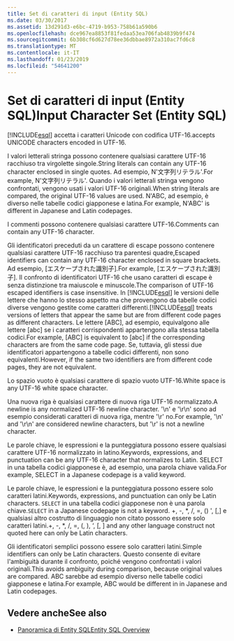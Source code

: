 ```yaml
---
title: Set di caratteri di input (Entity SQL)
ms.date: 03/30/2017
ms.assetid: 13d291d3-e6bc-4719-b953-758b61a590b6
ms.openlocfilehash: dce967ea8853f81fedaa53ea706fab4839b9f474
ms.sourcegitcommit: 6b308cf6d627d78ee36dbbae8972a310ac7fd6c8
ms.translationtype: MT
ms.contentlocale: it-IT
ms.lasthandoff: 01/23/2019
ms.locfileid: "54641200"
---
```

# <a name="input-character-set-entity-sql"></a><span data-ttu-id="eaf4f-102">Set di caratteri di input (Entity SQL)</span><span class="sxs-lookup"><span data-stu-id="eaf4f-102">Input Character Set (Entity SQL)</span></span>
[!INCLUDE[esql](../../../../../../includes/esql-md.md)] <span data-ttu-id="eaf4f-103">accetta i caratteri Unicode con codifica UTF-16.</span><span class="sxs-lookup"><span data-stu-id="eaf4f-103">accepts UNICODE characters encoded in UTF-16.</span></span>  
  
 <span data-ttu-id="eaf4f-104">I valori letterali stringa possono contenere qualsiasi carattere UTF-16 racchiuso tra virgolette singole.</span><span class="sxs-lookup"><span data-stu-id="eaf4f-104">String literals can contain any UTF-16 character enclosed in single quotes.</span></span> <span data-ttu-id="eaf4f-105">Ad esempio, N'文字列リテラル'.</span><span class="sxs-lookup"><span data-stu-id="eaf4f-105">For example, N'文字列リテラル'.</span></span> <span data-ttu-id="eaf4f-106">Quando i valori letterali stringa vengono confrontati, vengono usati i valori UTF-16 originali.</span><span class="sxs-lookup"><span data-stu-id="eaf4f-106">When string literals are compared, the original UTF-16 values are used.</span></span> <span data-ttu-id="eaf4f-107">N'ABC, ad esempio, è diverso nelle tabelle codici giapponese e latina.</span><span class="sxs-lookup"><span data-stu-id="eaf4f-107">For example, N'ABC' is different in Japanese and Latin codepages.</span></span>  
  
 <span data-ttu-id="eaf4f-108">I commenti possono contenere qualsiasi carattere UTF-16.</span><span class="sxs-lookup"><span data-stu-id="eaf4f-108">Comments can contain any UTF-16 character.</span></span>  
  
 <span data-ttu-id="eaf4f-109">Gli identificatori preceduti da un carattere di escape possono contenere qualsiasi carattere UTF-16 racchiuso tra parentesi quadre,</span><span class="sxs-lookup"><span data-stu-id="eaf4f-109">Escaped identifiers can contain any UTF-16 character enclosed in square brackets.</span></span> <span data-ttu-id="eaf4f-110">Ad esempio, [エスケープされた識別子].</span><span class="sxs-lookup"><span data-stu-id="eaf4f-110">For example, [エスケープされた識別子].</span></span> <span data-ttu-id="eaf4f-111">Il confronto di identificatori UTF-16 che usano caratteri di escape è senza distinzione tra maiuscole e minuscole.</span><span class="sxs-lookup"><span data-stu-id="eaf4f-111">The comparison of UTF-16 escaped identifiers is case insensitive.</span></span> <span data-ttu-id="eaf4f-112">In [!INCLUDE[esql](../../../../../../includes/esql-md.md)] le versioni delle lettere che hanno lo stesso aspetto ma che provengono da tabelle codici diverse vengono gestite come caratteri differenti.</span><span class="sxs-lookup"><span data-stu-id="eaf4f-112">[!INCLUDE[esql](../../../../../../includes/esql-md.md)] treats versions of letters that appear the same but are from different code pages as different characters.</span></span> <span data-ttu-id="eaf4f-113">Le lettere [ABC], ad esempio, equivalgono alle lettere [abc] se i caratteri corrispondenti appartengono alla stessa tabella codici.</span><span class="sxs-lookup"><span data-stu-id="eaf4f-113">For example, [ABC] is equivalent to [abc] if the corresponding characters are from the same code page.</span></span> <span data-ttu-id="eaf4f-114">Se, tuttavia, gli stessi due identificatori appartengono a tabelle codici differenti, non sono equivalenti.</span><span class="sxs-lookup"><span data-stu-id="eaf4f-114">However, if the same two identifiers are from different code pages, they are not equivalent.</span></span>  
  
 <span data-ttu-id="eaf4f-115">Lo spazio vuoto è qualsiasi carattere di spazio vuoto UTF-16.</span><span class="sxs-lookup"><span data-stu-id="eaf4f-115">White space is any UTF-16 white space character.</span></span>  
  
 <span data-ttu-id="eaf4f-116">Una nuova riga è qualsiasi carattere di nuova riga UTF-16 normalizzato.</span><span class="sxs-lookup"><span data-stu-id="eaf4f-116">A newline is any normalized UTF-16 newline character.</span></span> <span data-ttu-id="eaf4f-117">'\n' e '\r\n' sono ad esempio considerati caratteri di nuova riga, mentre '\r' no.</span><span class="sxs-lookup"><span data-stu-id="eaf4f-117">For example, '\n' and '\r\n' are considered newline characters, but '\r' is not a newline character.</span></span>  
  
 <span data-ttu-id="eaf4f-118">Le parole chiave, le espressioni e la punteggiatura possono essere qualsiasi carattere UTF-16 normalizzato in latino.</span><span class="sxs-lookup"><span data-stu-id="eaf4f-118">Keywords, expressions, and punctuation can be any UTF-16 character that normalizes to Latin.</span></span> <span data-ttu-id="eaf4f-119">SELECT in una tabella codici giapponese è, ad esempio, una parola chiave valida.</span><span class="sxs-lookup"><span data-stu-id="eaf4f-119">For example, SELECT in a Japanese codepage is a valid keyword.</span></span>  
  
 <span data-ttu-id="eaf4f-120">Le parole chiave, le espressioni e la punteggiatura possono essere solo caratteri latini.</span><span class="sxs-lookup"><span data-stu-id="eaf4f-120">Keywords, expressions, and punctuation can only be Latin characters.</span></span> <span data-ttu-id="eaf4f-121">`SELECT` in una tabella codici giapponese non è una parola chiave.</span><span class="sxs-lookup"><span data-stu-id="eaf4f-121">`SELECT` in a Japanese codepage is not a keyword.</span></span> <span data-ttu-id="eaf4f-122">+, -, \*, /, =, () ', [,] e qualsiasi altro costrutto di linguaggio non citato possono essere solo caratteri latini.</span><span class="sxs-lookup"><span data-stu-id="eaf4f-122">+, -, \*, /, =, (, ), ‘, [, ] and any other language construct not quoted here can only be Latin characters.</span></span>  
  
 <span data-ttu-id="eaf4f-123">Gli identificatori semplici possono essere solo caratteri latini.</span><span class="sxs-lookup"><span data-stu-id="eaf4f-123">Simple identifiers can only be Latin characters.</span></span> <span data-ttu-id="eaf4f-124">Questo consente di evitare l'ambiguità durante il confronto, poiché vengono confrontati i valori originali.</span><span class="sxs-lookup"><span data-stu-id="eaf4f-124">This avoids ambiguity during comparison, because original values are compared.</span></span> <span data-ttu-id="eaf4f-125">ABC sarebbe ad esempio diverso nelle tabelle codici giapponese e latina.</span><span class="sxs-lookup"><span data-stu-id="eaf4f-125">For example, ABC would be different in in Japanese and Latin codepages.</span></span>  
  
## <a name="see-also"></a><span data-ttu-id="eaf4f-126">Vedere anche</span><span class="sxs-lookup"><span data-stu-id="eaf4f-126">See also</span></span>
- [<span data-ttu-id="eaf4f-127">Panoramica di Entity SQL</span><span class="sxs-lookup"><span data-stu-id="eaf4f-127">Entity SQL Overview</span></span>](../../../../../../docs/framework/data/adonet/ef/language-reference/entity-sql-overview.md)

